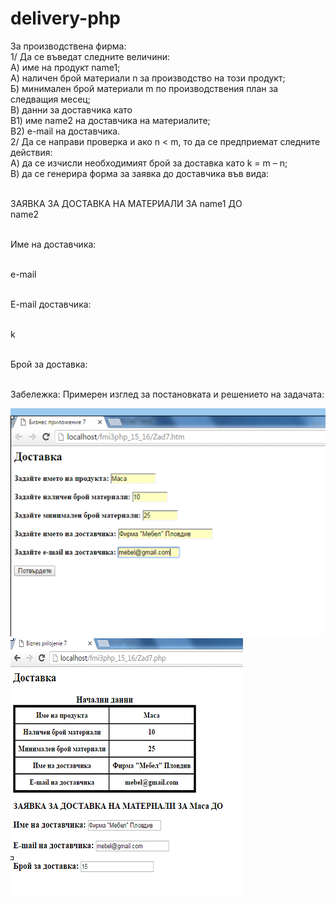 # delivery-php
За производствена фирма:
<br>1/ Да се въведат следните величини:
 <br> А) име на продукт  name1;
 <br> А) наличен брой материали  n  за производство на този продукт;
 <br> Б) минимален брой материали  m  по производствения план за следващия месец; 
 <br> В) данни за доставчика като
   <br> В1) име  name2  на доставчика на материалите;
   <br> В2) e-mail  на доставчика.
<br>2/ Да се направи проверка и ако n <  m, то да се предприемат следните действия:
 <br> А) да се изчисли необходимият брой за доставка като k = m – n;
 <br> В) да се генерира форма за заявка до доставчика във вида:

<br>ЗАЯВКА  ЗА  ДОСТАВКА  НА  МАТЕРИАЛИ ЗА  name1  ДО 
<br>name2

<br>Име на доставчика: 

<br>e-mail  

<br>E-mail  доставчика:

<br>k

<br>Брой за доставка: 

<br>Забележка: Примерен изглед за постановката и решението на задачата:

<img src="scr1.png">
<img src="scr2.png">
